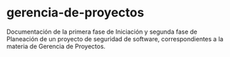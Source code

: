 # gerencia-de-proyectos

Documentación de la primera fase de Iniciación y segunda fase de Planeación de un proyecto de seguridad de software, correspondientes a la materia de Gerencia de Proyectos.
